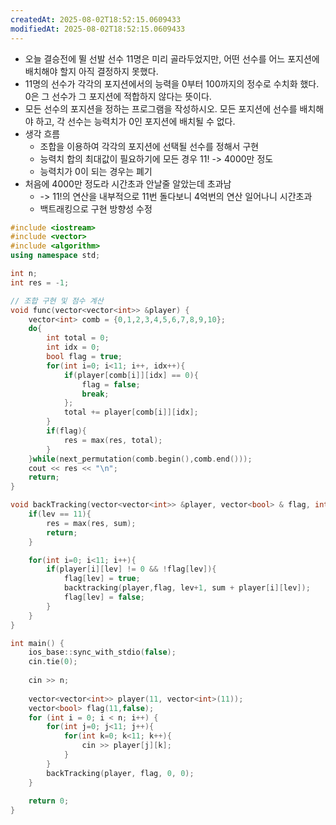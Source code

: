```yaml
---
createdAt: 2025-08-02T18:52:15.0609433
modifiedAt: 2025-08-02T18:52:15.0609433
---
```

- 오늘 결승전에 뛸 선발 선수 11명은 미리 골라두었지만, 어떤 선수를 어느 포지션에 배치해야 할지 아직 결정하지 못했다.
- 11명의 선수가 각각의 포지션에서의 능력을 0부터 100까지의 정수로 수치화 했다. 0은 그 선수가 그 포지션에 적합하지 않다는 뜻이다.
- 모든 선수의 포지션을 정하는 프로그램을 작성하시오. 모든 포지션에 선수를 배치해야 하고, 각 선수는 능력치가 0인 포지션에 배치될 수 없다.
- 생각 흐름
	- 조합을 이용하여 각각의 포지션에 선택될 선수를 정해서 구현
	- 능력치 합의 최대값이 필요하기에 모든 경우 11! -> 4000만 정도 
	- 능력치가 0이 되는 경우는 폐기
- 처음에 4000만 정도라 시간초과 안날줄 알았는데 초과남
	- -> 11!의 연산을 내부적으로 11번 돌다보니 4억번의 연산 일어나니 시간초과
	- 백트래킹으로 구현 방향성 수정 
	

``` c++
#include <iostream>
#include <vector>
#include <algorithm>
using namespace std;

int n;
int res = -1;

// 조합 구현 및 점수 계산
void func(vector<vector<int>> &player) {
	vector<int> comb = {0,1,2,3,4,5,6,7,8,9,10};
	do{
		int total = 0;
		int idx = 0;
		bool flag = true;
		for(int i=0; i<11; i++, idx++){
			if(player[comb[i]][idx] == 0){
				flag = false;
				break;
			};
			total += player[comb[i]][idx];
		}
		if(flag){
			res = max(res, total);
		}
	}while(next_permutation(comb.begin(),comb.end()));
	cout << res << "\n";
	return;
}

void backTracking(vector<vector<int>> &player, vector<bool> & flag, int lev, int sum){
	if(lev == 11){
		res = max(res, sum);
		return;
	}

	for(int i=0; i<11; i++){
		if(player[i][lev] != 0 && !flag[lev]){
			flag[lev] = true;
			backtracking(player,flag, lev+1, sum + player[i][lev]);
			flag[lev] = false;
		}
	}
}

int main() {
    ios_base::sync_with_stdio(false);
    cin.tie(0);
    
	cin >> n;
	
	vector<vector<int>> player(11, vector<int>(11));
	vector<bool> flag(11,false);
	for (int i = 0; i < n; i++) {
		for(int j=0; j<11; j++){
			for(int k=0; k<11; k++){
				cin >> player[j][k];
			}
		}
		backTracking(player, flag, 0, 0);
	}
	
	return 0;
}

```
